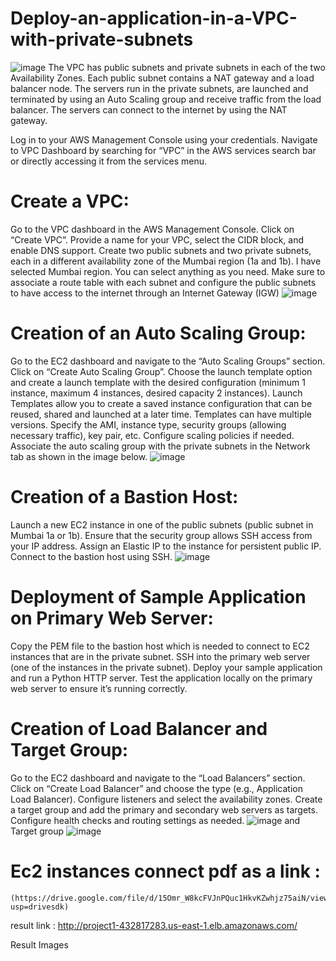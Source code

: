 # Deploy-an-application-in-a-VPC-with-private-subnets
![image](https://github.com/user-attachments/assets/b1433edc-b800-4f11-b317-af0ad4d73445)
The VPC has public subnets and private subnets in each of the two Availability Zones. Each public subnet contains a NAT gateway and a load balancer node. The servers run in the private subnets, are launched and terminated by using an Auto Scaling group and receive traffic from the load balancer. The servers can connect to the internet by using the NAT gateway.

Log in to your AWS Management Console using your credentials. Navigate to VPC Dashboard by searching for “VPC” in the AWS services search bar or directly accessing it from the services menu.

# Create a VPC:
Go to the VPC dashboard in the AWS Management Console. Click on “Create VPC”. Provide a name for your VPC, select the CIDR block, and enable DNS support. Create two public subnets and two private subnets, each in a different availability zone of the Mumbai region (1a and 1b). I have selected Mumbai region. You can select anything as you need. Make sure to associate a route table with each subnet and configure the public subnets to have access to the internet through an Internet Gateway (IGW)
![image](https://github.com/user-attachments/assets/d3bb256d-6d87-4669-8624-ead5636df3ae)
# Creation of an Auto Scaling Group:
Go to the EC2 dashboard and navigate to the “Auto Scaling Groups” section. Click on “Create Auto Scaling Group”. Choose the launch template option and create a launch template with the desired configuration (minimum 1 instance, maximum 4 instances, desired capacity 2 instances). Launch Templates allow you to create a saved instance configuration that can be reused, shared and launched at a later time. Templates can have multiple versions. Specify the AMI, instance type, security groups (allowing necessary traffic), key pair, etc. Configure scaling policies if needed. Associate the auto scaling group with the private subnets in the Network tab as shown in the image below.
![image](https://github.com/user-attachments/assets/308524d0-f61a-44f3-8bb6-23a81c58b730)
# Creation of a Bastion Host:
Launch a new EC2 instance in one of the public subnets (public subnet in Mumbai 1a or 1b). Ensure that the security group allows SSH access from your IP address. Assign an Elastic IP to the instance for persistent public IP. Connect to the bastion host using SSH.
![image](https://github.com/user-attachments/assets/9c54eb14-aed2-484a-8c5c-959b9a9072fd)
# Deployment of Sample Application on Primary Web Server:
Copy the PEM file to the bastion host which is needed to connect to EC2 instances that are in the private subnet. SSH into the primary web server (one of the instances in the private subnet). Deploy your sample application and run a Python HTTP server. Test the application locally on the primary web server to ensure it’s running correctly.

# Creation of Load Balancer and Target Group:
Go to the EC2 dashboard and navigate to the “Load Balancers” section. Click on “Create Load Balancer” and choose the type (e.g., Application Load Balancer). Configure listeners and select the availability zones. Create a target group and add the primary and secondary web servers as targets. Configure health checks and routing settings as needed.
![image](https://github.com/user-attachments/assets/c4289da3-006d-426c-8f8d-b1add5e0e006)
and Target group
![image](https://github.com/user-attachments/assets/ef3cd7f7-f2f3-49c8-943d-3ac51064db0f)
# Ec2 instances connect pdf as a link :
    (https://drive.google.com/file/d/15Omr_W8kcFVJnPQuc1HkvKZwhjz75aiN/view?usp=drivesdk)
result link :
http://project1-432817283.us-east-1.elb.amazonaws.com/

Result Images
